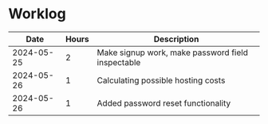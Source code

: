 # Worklog

| Date       | Hours | Description                                       |
| ---------- | ----- | ------------------------------------------------- |
| 2024-05-25 | 2     | Make signup work, make password field inspectable |
| 2024-05-26 | 1     | Calculating possible hosting costs                |
| 2024-05-26 | 1     | Added password reset functionality                |
